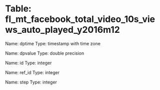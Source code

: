Table: fl_mt_facebook_total_video_10s_views_auto_played_y2016m12
================================================================

Name: dptime
Type: timestamp with time zone

Name: dpvalue
Type: double precision

Name: id
Type: integer

Name: ref_id
Type: integer

Name: step
Type: integer


